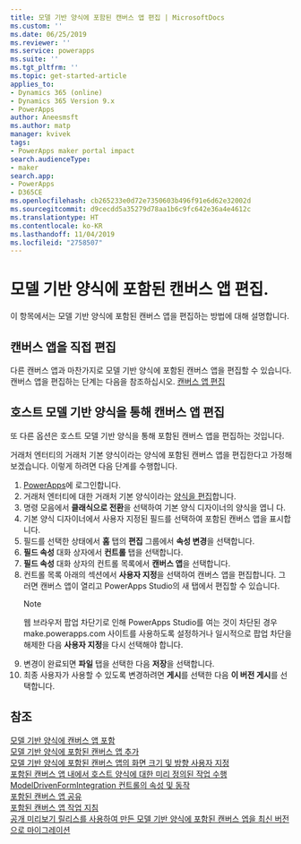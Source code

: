 ```yaml
---
title: 모델 기반 양식에 포함된 캔버스 앱 편집 | MicrosoftDocs
ms.custom: ''
ms.date: 06/25/2019
ms.reviewer: ''
ms.service: powerapps
ms.suite: ''
ms.tgt_pltfrm: ''
ms.topic: get-started-article
applies_to:
- Dynamics 365 (online)
- Dynamics 365 Version 9.x
- PowerApps
author: Aneesmsft
ms.author: matp
manager: kvivek
tags:
- PowerApps maker portal impact
search.audienceType:
- maker
search.app:
- PowerApps
- D365CE
ms.openlocfilehash: cb265233e0d72e7350603b496f91e6d62e32002d
ms.sourcegitcommit: d9cecdd5a35279d78aa1b6c9fc642e36a4e4612c
ms.translationtype: HT
ms.contentlocale: ko-KR
ms.lasthandoff: 11/04/2019
ms.locfileid: "2758507"
---
```

# <a name="edit-a-canvas-app-embedded-on-a-model-driven-form"></a>모델 기반 양식에 포함된 캔버스 앱 편집.
이 항목에서는 모델 기반 양식에 포함된 캔버스 앱을 편집하는 방법에 대해 설명합니다.

## <a name="edit-the-canvas-app-directly"></a>캔버스 앱을 직접 편집
다른 캔버스 앱과 마찬가지로 모델 기반 양식에 포함된 캔버스 앱을 편집할 수 있습니다. 캔버스 앱을 편집하는 단계는 다음을 참조하십시오. [캔버스 앱 편집](../canvas-apps/edit-app.md)

## <a name="edit-the-canvas-app-via-the-host-model-driven-form"></a>호스트 모델 기반 양식을 통해 캔버스 앱 편집
또 다른 옵션은 호스트 모델 기반 양식을 통해 포함된 캔버스 앱을 편집하는 것입니다.

거래처 엔터티의 거래처 기본 양식이라는 양식에 포함된 캔버스 앱을 편집한다고 가정해 보겠습니다. 이렇게 하려면 다음 단계를 수행합니다. 

1.  [PowerApps](https://make.powerapps.com/?utm_source=padocs&utm_medium=linkinadoc&utm_campaign=referralsfromdoc)에 로그인합니다.
2.  거래처 엔터티에 대한 거래처 기본 양식이라는 [양식을 편집](create-and-edit-forms.md)합니다. 
3.  명령 모음에서 **클래식으로 전환**을 선택하여 기본 양식 디자이너의 양식을 엽니 다.
4.  기본 양식 디자이너에서 사용자 지정된 필드를 선택하여 포함된 캔버스 앱을 표시합니다.
5.  필드를 선택한 상태에서 **홈** 탭의 **편집** 그룹에서 **속성 변경**을 선택합니다.
6.  **필드 속성** 대화 상자에서 **컨트롤** 탭을 선택합니다.
7.  **필드 속성** 대화 상자의 컨트롤 목록에서 **캔버스 앱**을 선택합니다.
8.  컨트롤 목록 아래의 섹션에서 **사용자 지정**을 선택하여 캔버스 앱을 편집합니다. 그러면 캔버스 앱이 열리고 PowerApps Studio의 새 탭에서 편집할 수 있습니다.
       > [!NOTE]
       > 웹 브라우저 팝업 차단기로 인해 PowerApps Studio를 여는 것이 차단된 경우 make.powerapps.com 사이트를 사용하도록 설정하거나 일시적으로 팝업 차단을 해제한 다음 **사용자 지정**을 다시 선택해야 합니다.
9. 변경이 완료되면 **파일** 탭을 선택한 다음 **저장**을 선택합니다.
10. 최종 사용자가 사용할 수 있도록 변경하려면 **게시**를 선택한 다음 **이 버전 게시**를 선택합니다.

## <a name="see-also"></a>참조
[모델 기반 양식에 캔버스 앱 포함](embed-canvas-app-in-form.md) <br />
[모델 기반 양식에 포함된 캔버스 앱 추가](embedded-canvas-app-add-classic-designer.md) <br />
[모델 기반 양식에 포함된 캔버스 앱의 화면 크기 및 방향 사용자 지정](embedded-canvas-app-customize-screen.md) <br />
[포함된 캔버스 앱 내에서 호스트 양식에 대한 미리 정의된 작업 수행](embedded-canvas-app-actions.md) <br />
[ModelDrivenFormIntegration 컨트롤의 속성 및 동작](embedded-canvas-app-properties-actions.md) <br />
[포함된 캔버스 앱 공유](share-embedded-canvas-app.md) <br />
[포함된 캔버스 앱 작업 지침](embedded-canvas-app-guidelines.md) <br />
[공개 미리보기 릴리스를 사용하여 만든 모델 기반 양식에 포함된 캔버스 엡을 최신 버전으로 마이그레이션](embedded-canvas-app-migrate-from-preview.md) <br />
